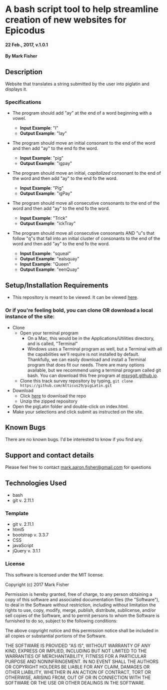 
# A bash script tool to help streamline creation of new websites for Epicodus

#### 22 Feb., 2017, v.1.0.1

#### By Mark Fisher

## Description

Website that translates a string submitted by the user into piglatin and displays it.

### Specifications

* The program should add "ay" at the end of a word beginning with a vowel.
  * **Input Example**: "I"
  * **Output Example**: "Iay"

* The program should move an initial consonant to the end of the word and then add "ay" to the end fo the word.
  * **Input Example**: "pig"
  * **Output Example**: "igpay"

* The program should move an initial, _capitalized_ consonant to the end of the word and then add "ay" to the end fo the word.
  * **Input Example**: "Pig"
  * **Output Example**: "igPay"

* The program should move all consecutive consonants to the end of the word and then add "ay" to the end fo the word.
  * **Input Example**: "Trick"
  * **Output Example**: "ickTray"

* The program should move all consecutive consonants AND "u"s that follow "q"s that fall into an initial cluster of consonants to the end of the word and then add "ay" to the end fo the word.
  * **Input Example**: "squeal"
  * **Output Example**: "ealsquay"
  * **Input Example**: "Queen"
  * **Output Example**: "eenQuay"

## Setup/Installation Requirements

* This repository is meant to be viewed. It can be viewed [here](https://Atticus29.github.io/pigLatin).

### Or if you're feeling bold, you can clone OR download a local instance of the site:

* Clone
  * Open your terminal program
    * On a Mac, this would be in the Applications/Utilities directory, and is called, "Terminal"
    * Windows uses a Terminal program as well, but a Terminal with all the capabilities we'll require is not installed by default. Thankfully, we can easily download and install a Terminal program that does fit our needs.
There are many options available, but we recommend using a terminal program called git bash. You can download this free program at [msysgit.github.io](https://git-for-windows.github.io/).
  * Clone this track survey repository by typing, `git clone https://github.com/Atticus29/pigLatin.git`
* Download
  * Click [here](https://github.com/Atticus29/pigLatin/archive/master.zip) to download the repo
  * Unzip the zipped repository
* Open the pigLatin folder and double-click on index.html.
* Make your selections and click submit as instructed on the site.


## Known Bugs

There are no known bugs. I'd be interested to know if you find any.

## Support and contact details

Please feel free to contact mark.aaron.fisher@gmail.com for questions

## Technologies Used

* bash
* git v. 2.11.1

### Template
* git v. 2.11.1
* html5
* bootstrap v. 3.3.7
* CSS
* javaScript
* jQuery v. 3.1.1

### License

This software is licensed under the MIT license.

Copyright (c) 2017 Mark Fisher

Permission is hereby granted, free of charge, to any person obtaining a copy
of this software and associated documentation files (the "Software"), to deal
in the Software without restriction, including without limitation the rights
to use, copy, modify, merge, publish, distribute, sublicense, and/or sell
copies of the Software, and to permit persons to whom the Software is
furnished to do so, subject to the following conditions:

The above copyright notice and this permission notice shall be included in all
copies or substantial portions of the Software.

THE SOFTWARE IS PROVIDED "AS IS", WITHOUT WARRANTY OF ANY KIND, EXPRESS OR
IMPLIED, INCLUDING BUT NOT LIMITED TO THE WARRANTIES OF MERCHANTABILITY,
FITNESS FOR A PARTICULAR PURPOSE AND NONINFRINGEMENT. IN NO EVENT SHALL THE
AUTHORS OR COPYRIGHT HOLDERS BE LIABLE FOR ANY CLAIM, DAMAGES OR OTHER
LIABILITY, WHETHER IN AN ACTION OF CONTRACT, TORT OR OTHERWISE, ARISING FROM,
OUT OF OR IN CONNECTION WITH THE SOFTWARE OR THE USE OR OTHER DEALINGS IN THE
SOFTWARE.
